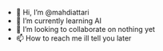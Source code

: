 - 👋 Hi, I’m @mahdiattari
- 🌱 I’m currently learning AI
- 💞️ I’m looking to collaborate on nothing yet
- 📫 How to reach me ill tell you later

<!---
mahdiattari/mahdiattari is a ✨ special ✨ repository because its `README.md` (this file) appears on your GitHub profile.
You can click the Preview link to take a look at your changes.
--->
